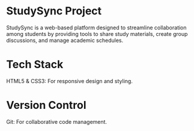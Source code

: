 # StudySync Project
StudySync is a web-based platform designed to streamline collaboration among students by providing tools to share study materials, create group discussions, and manage academic schedules.

# Tech Stack
HTML5 & CSS3: For responsive design and styling.

# Version Control
Git: For collaborative code management.
